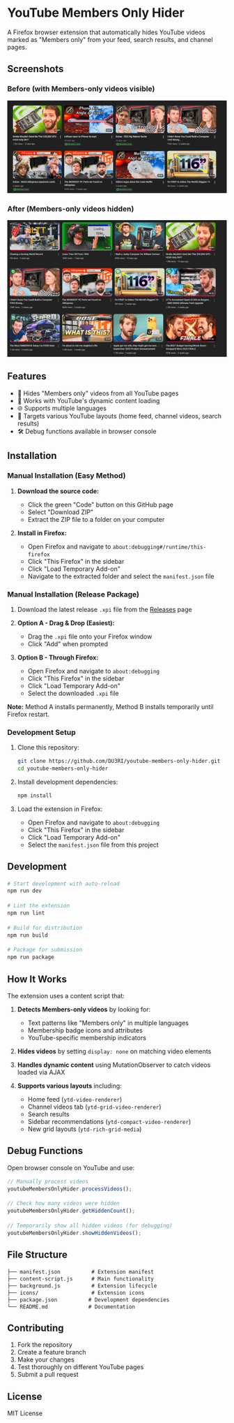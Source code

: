 # YouTube Members Only Hider

A Firefox browser extension that automatically hides YouTube videos marked as "Members only" from your feed, search results, and channel pages.

## Screenshots

### Before (with Members-only videos visible)
![Before - Members-only videos visible](images/before.png)

### After (Members-only videos hidden)
![After - Members-only videos hidden](images/after.png)

## Features

- 🚫 Hides "Members only" videos from all YouTube pages
- 🔄 Works with YouTube's dynamic content loading
- 🌐 Supports multiple languages
- 🎯 Targets various YouTube layouts (home feed, channel videos, search results)
- 🛠️ Debug functions available in browser console



## Installation

### Manual Installation (Easy Method)

1. **Download the source code:**
   - Click the green "Code" button on this GitHub page
   - Select "Download ZIP"
   - Extract the ZIP file to a folder on your computer

2. **Install in Firefox:**
   - Open Firefox and navigate to `about:debugging#/runtime/this-firefox`
   - Click "This Firefox" in the sidebar
   - Click "Load Temporary Add-on"
   - Navigate to the extracted folder and select the `manifest.json` file

### Manual Installation (Release Package)

1. Download the latest release `.xpi` file from the [Releases](../../releases) page
2. **Option A - Drag & Drop (Easiest):**
   - Drag the `.xpi` file onto your Firefox window
   - Click "Add" when prompted
   
3. **Option B - Through Firefox:**
   - Open Firefox and navigate to `about:debugging`
   - Click "This Firefox" in the sidebar
   - Click "Load Temporary Add-on"
   - Select the downloaded `.xpi` file

**Note:** Method A installs permanently, Method B installs temporarily until Firefox restart.

### Development Setup

1. Clone this repository:
   ```bash
   git clone https://github.com/DU3RI/youtube-members-only-hider.git
   cd youtube-members-only-hider
   ```

2. Install development dependencies:
   ```bash
   npm install
   ```

3. Load the extension in Firefox:
   - Open Firefox and navigate to `about:debugging`
   - Click "This Firefox" in the sidebar  
   - Click "Load Temporary Add-on"
   - Select the `manifest.json` file from this project

## Development

```bash
# Start development with auto-reload
npm run dev

# Lint the extension
npm run lint

# Build for distribution
npm run build

# Package for submission
npm run package
```

## How It Works

The extension uses a content script that:

1. **Detects Members-only videos** by looking for:
   - Text patterns like "Members only" in multiple languages
   - Membership badge icons and attributes
   - YouTube-specific membership indicators

2. **Hides videos** by setting `display: none` on matching video elements

3. **Handles dynamic content** using MutationObserver to catch videos loaded via AJAX

4. **Supports various layouts** including:
   - Home feed (`ytd-video-renderer`)
   - Channel videos tab (`ytd-grid-video-renderer`)
   - Search results
   - Sidebar recommendations (`ytd-compact-video-renderer`)
   - New grid layouts (`ytd-rich-grid-media`)

## Debug Functions

Open browser console on YouTube and use:

```javascript
// Manually process videos
youtubeMembersOnlyHider.processVideos();

// Check how many videos were hidden
youtubeMembersOnlyHider.getHiddenCount();

// Temporarily show all hidden videos (for debugging)
youtubeMembersOnlyHider.showHiddenVideos();
```

## File Structure

```
├── manifest.json          # Extension manifest
├── content-script.js      # Main functionality  
├── background.js          # Extension lifecycle
├── icons/                 # Extension icons
├── package.json          # Development dependencies
└── README.md             # Documentation
```

## Contributing

1. Fork the repository
2. Create a feature branch
3. Make your changes
4. Test thoroughly on different YouTube pages
5. Submit a pull request

## License

MIT License
